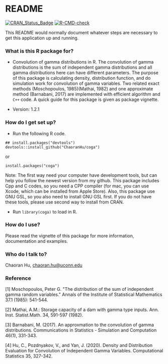 # README #

[![CRAN\_Status\_Badge](http://www.r-pkg.org/badges/version/coga)](https://cran.r-project.org/package=coga)
[![R-CMD-check](https://github.com/ChaoranHu/coga/actions/workflows/R-CMD-check.yaml/badge.svg)](https://github.com/ChaoranHu/coga/actions/workflows/R-CMD-check.yaml)


This README would normally document whatever steps are necessary to get this application up
and running.

### What is this R package for? ###

* Convolution of gamma distributions in R. The convolution of gamma distributions is the sum
of independent gamma distributions and all gamma distributions here can have different
parameters. The purpose of this package is calculating density, distribution function,
and do simulation work for convolution of gamma variables. Two related exact methods
(Moschopoulos, 1985)(Mathai, 1982) and one approximate method (Barnabani, 2017) are
implemented with efficient algorithm and `C++` code. A quick guide for this package is
given as package vignette.

* Version: 1.2.1

### How do I get set up? ###

* Run the following R code.

```
## install.packages("devtools")
devtools::install_github("ChaoranHu/coga")
```

or

```
install.packages("coga")
```

Note: The first way need your computer have development tools, but can help you follow the newest version from my github. This package includes Cpp and C codes, so you need a CPP compiler (for mac, you can use Xcode, which can be installed from Apple Store). Also, this package use GNU GSL, so you also need to install GNU GSL first. If you do not have these tools, please use second way to install from CRAN.

* Run `library(coga)` to load in R.

### How do I use? ###

Please read the vignette of this package for more information, documentation and examples.

### Who do I talk to? ###

Chaoran Hu, <chaoran.hu@uconn.edu>

### Reference ###

[1] Moschopoulos, Peter G. "The distribution of the sum of independent gamma random variables." Annals of the Institute of Statistical Mathematics 37.1 (1985): 541-544.

[2] Mathai, A.M.: Storage capacity of a dam with gamma type inputs. Ann. Inst. Statist.Math. 34, 591-597 (1982).

[3] Barnabani, M. (2017). An approxmation to the convolution of gamma distributions. Communications in Statistics - Simulation and Computation 46(1), 331-343.

[4] Hu, C., Pozdnyakov, V., and Yan, J. (2020). Density and Distribution Evaluation for Convolution of Independent Gamma Variables. Computational Statistics 35, 327-342.
